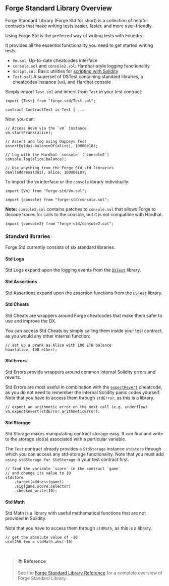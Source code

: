 ## Forge Standard Library Overview

Forge Standard Library (Forge Std for short) is a collection of helpful contracts that make writing tests easier, faster, and more user-friendly.

Using Forge Std is the preferred way of writing tests with Foundry.

It provides all the essential functionality you need to get started writing tests:

- `Vm.sol`: Up-to-date cheatcodes interface
- `console.sol` and `console2.sol`: Hardhat-style logging functionality
- `Script.sol`: Basic utilities for [scripting with Solidity](../guides/scripting-with-solidity.md)
- `Test.sol`: A superset of DSTest containing standard libraries, a cheatcodes instance (`vm`), and Hardhat console

Simply import `Test.sol` and inherit from `Test` in your test contract:

```solidity
import {Test} from "forge-std/Test.sol";

contract ContractTest is Test { ...
```

Now, you can:

```solidity
// Access Hevm via the `vm` instance
vm.startPrank(alice);

// Assert and log using Dappsys Test
assertEq(dai.balanceOf(alice), 10000e18);

// Log with the Hardhat `console` (`console2`)
console.log(alice.balance);

// Use anything from the Forge Std std-libraries
deal(address(dai), alice, 10000e18);
```

To import the `Vm` interface or the `console` library individually:

```solidity
import {Vm} from "forge-std/Vm.sol";
```

```solidity
import {console} from "forge-std/console.sol";
```

**Note:** `console2.sol` contains patches to `console.sol` that allows Forge to decode traces for calls to the console, but it is not compatible with Hardhat.

```solidity
import {console2} from "forge-std/console2.sol";
```

### Standard libraries

Forge Std currently consists of six standard libraries.

#### Std Logs

Std Logs expand upon the logging events from the [`DSTest`](../reference/ds-test.md#logging) library.

#### Std Assertions

Std Assertions expand upon the assertion functions from the [`DSTest`](../reference/ds-test.md#asserting) library.

#### Std Cheats

Std Cheats are wrappers around Forge cheatcodes that make them safer to use and improve the DX.

You can access Std Cheats by simply calling them inside your test contract, as you would any other internal function:

```solidity
// set up a prank as Alice with 100 ETH balance
hoax(alice, 100 ether);
```

#### Std Errors

Std Errors provide wrappers around common internal Solidity errors and reverts.

Std Errors are most useful in combination with the [`expectRevert`](../cheatcodes/expect-revert.md) cheatcode, as you do not need to remember the internal Solidity panic codes yourself. Note that you have to access them through `stdError`, as this is a library.

```solidity
// expect an arithmetic error on the next call (e.g. underflow)
vm.expectRevert(stdError.arithmeticError);
```

#### Std Storage

Std Storage makes manipulating contract storage easy. It can find and write to the storage slot(s) associated with a particular variable.

The `Test` contract already provides a `StdStorage` instance `stdstore` through which you can access any std-storage functionality. Note that you must add `using stdStorage for StdStorage` in your test contract first.

```solidity
// find the variable `score` in the contract `game`
// and change its value to 10
stdstore
    .target(address(game))
    .sig(game.score.selector)
    .checked_write(10);
```

#### Std Math

Std Math is a library with useful mathematical functions that are not provided in Solidity.

Note that you have to access them through `stdMath`, as this is a library.

```solidity
// get the absolute value of -10
uint256 ten = stdMath.abs(-10)
```

<br>

> 📚 **Reference**
>
> See the [Forge Standard Library Reference](../reference/forge-std/) for a complete overview of Forge Standard Library.
